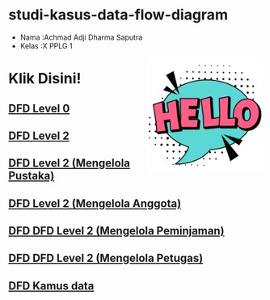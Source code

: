 # studi-kasus-data-flow-diagram

- Nama  :Achmad Adji Dharma Saputra 
- Kelas :X PPLG 1

<img src='hello.png' align="right" width="230">

# Klik Disini!
## [DFD Level 0](DFD%20Level%200.md)

## [DFD Level 2](#dfd-level-2)
## [DFD Level 2 (Mengelola Pustaka)](#dfd-level-2-mengelola-pustaka)
## [DFD Level 2 (Mengelola Anggota)](#dfd-level-2-mengelola-anggota)
## [DFD DFD Level 2 (Mengelola Peminjaman)](#dfd-dfd-level-2-mengelola-peminjaman)
## [DFD DFD Level 2 (Mengelola Petugas)](#dfd-dfd-level-2-mengelola-petugas)
## [DFD Kamus data](DFD%20Kamus.md)